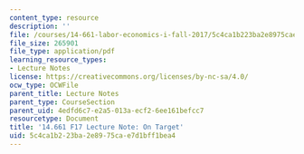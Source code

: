 ```yaml
---
content_type: resource
description: ''
file: /courses/14-661-labor-economics-i-fall-2017/5c4ca1b223ba2e8975cae7d1bff1bea4_MIT14_661F17_lec_target.pdf
file_size: 265901
file_type: application/pdf
learning_resource_types:
- Lecture Notes
license: https://creativecommons.org/licenses/by-nc-sa/4.0/
ocw_type: OCWFile
parent_title: Lecture Notes
parent_type: CourseSection
parent_uid: 4edfd6c7-e2a5-013a-ecf2-6ee161befcc7
resourcetype: Document
title: '14.661 F17 Lecture Note: On Target'
uid: 5c4ca1b2-23ba-2e89-75ca-e7d1bff1bea4
---
```

